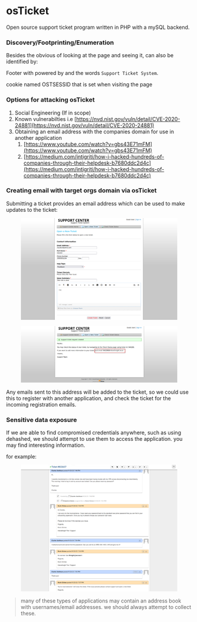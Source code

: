 # osTicket

Open source support ticket program written in PHP with a mySQL backend.&#x20;

### Discovery/Footprinting/Enumeration

Besides the obvious of looking at the page and seeing it, can also be identified by:&#x20;

Footer with powered by and the words `Support Ticket System`.&#x20;

cookie named OSTSESSID that is set when visiting the page&#x20;

### Options for attacking osTicket&#x20;

1. Social Engineering (If in scope)
2. Known vulnerabilties i.e [https://nvd.nist.gov/vuln/detail/CVE-2020-24881](https://nvd.nist.gov/vuln/detail/CVE-2020-24881)
3. Obtaining an email address with the companies domain for use in another application
   1. [https://www.youtube.com/watch?v=gbs43E71mFM](https://www.youtube.com/watch?v=gbs43E71mFM)
   2. [https://medium.com/intigriti/how-i-hacked-hundreds-of-companies-through-their-helpdesk-b7680ddc2d4c](https://medium.com/intigriti/how-i-hacked-hundreds-of-companies-through-their-helpdesk-b7680ddc2d4c)

### Creating email with target orgs domain via osTicket

Submitting a ticket provides an email address which can be used to make updates to the ticket:&#x20;

<figure><img src="../../.gitbook/assets/image (5).png" alt=""><figcaption></figcaption></figure>

<figure><img src="../../.gitbook/assets/image (6).png" alt=""><figcaption></figcaption></figure>

Any emails sent to this address will be added to the ticket, so we could use this to register with another application, and check the ticket for the incoming registration emails.&#x20;

### Sensitive data exposure&#x20;

If we are able to find compromised credentials anywhere, such as using dehashed, we should attempt to use them to access the application. you may find interesting information.&#x20;

for example:

<figure><img src="../../.gitbook/assets/image (7).png" alt=""><figcaption></figcaption></figure>

> many of these types of applications may contain an address book with usernames/email addresses. we should always attempt to collect these.&#x20;
